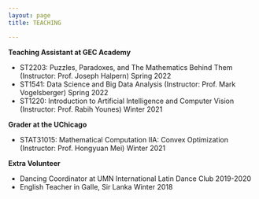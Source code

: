 ```yaml
---
layout: page
title: TEACHING

---
```


**Teaching Assistant at GEC Academy**
* ST2203: Puzzles, Paradoxes, and The Mathematics Behind Them (Instructor: Prof. Joseph Halpern) Spring 2022 
* ST1541: Data Science and Big Data Analysis (Instructor: Prof. Mark Vogelsberger) Spring 2022 
* ST1220: Introduction to Artificial Intelligence and Computer Vision (Instructor: Prof. Rabih Younes) Winter 2021

**Grader at the UChicago**
* STAT31015: Mathematical Computation IIA: Convex Optimization (Instructor: Prof. Hongyuan Mei) Winter 2021

**Extra Volunteer**
* Dancing Coordinator at UMN International Latin Dance Club 2019-2020
* English Teacher in Galle, Sir Lanka Winter 2018
